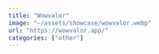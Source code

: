 ```yaml
---
title: "Wowvalor"
image: "~/assets/showcase/wowvalor.webp"
url: "https://wowvalor.app/"
categories: ["other"]
---
```

